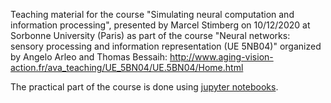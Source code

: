 Teaching material for the course "Simulating neural computation and information processing", presented by Marcel Stimberg on 10/12/2020 at Sorbonne University (Paris) as part of the course "Neural networks: sensory processing and information representation (UE 5NB04)" organized by Angelo Arleo and Thomas Bessaih: http://www.aging-vision-action.fr/ava_teaching/UE_5BN04/UE.5BN04/Home.html

The practical part of the course is done using [jupyter notebooks](http://jupyter-notebook-beginner-guide.readthedocs.io/en/latest/what_is_jupyter.html).

